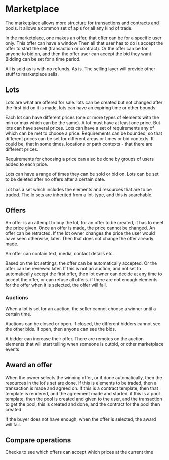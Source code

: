 # Marketplace

The marketplace allows more structure for transactions and contracts and pools.
It allows a common set of apis for all any kind of trade.

In the marketplace, one makes an offer, that offer can be for a specific user only. This offer can have a window
Then all that user has to do is accept the offer to start the sell (transaction or contract).
Or the offer can be for anyone to bid on, and then the offer user can accept the bid they want.
Bidding can be set for a time period.

All is sold as is with no refunds. As is. The selling layer will provide other stuff to marketplace sells.


## Lots

Lots are what are offered for sale.
lots can be created but not changed after the first bid on it is made, lots can have an expiring time or other bounds.

Each lot can have different prices (one or more types of elements with the min or max which can be the same).
A lot must have at least one price.
But lots can have several prices.
Lots can have a set of requirements any of which can be met to choose a price.
Requirements can be bounded, so that different prices can be set for different areas or times or bid contexts.
It could be, that in some times, locations or path contexts - that there are different prices.

Requirements for choosing a price can also be done by groups of users added to each price.

Lots can have a range of times they can be sold or bid on.
Lots can be set to be deleted after no offers after a certain date.

Lot has a set which includes the elements and resources that are to be traded.
The lo sets are inherited from a lot-type, and this is searchable.

## Offers

An offer is an attempt to buy the lot, for an offer to be created, it has to meet the price given.
Once an offer is made, the price cannot be changed. An offer can be retracted.
If the lot owner changes the price the user would have seen otherwise, later.
Then that does not change the offer already made.

An offer can contain text, media, contact details etc.

Based on the lot settings, the offer can be automatically accepted. Or the offer can be reviewed later.
If this is not an auction, and not set to automatically accept the first offer,
then lot owner can decide at any time to accept the offer, or can refuse all offers.
if there are not enough elements for the offer when it is selected, the offer will fail.

### Auctions

When a lot is set for an auction, the seller cannot choose a winner until a certain time.

Auctions can be closed or open. If closed, the different bidders cannot see the other bids. 
If open, then anyone can see the bids.

A bidder can increase their offer.
There are remotes on the auction elements that will start telling when someone is outbid, or other marketplace events 

## Award an offer

When the owner selects the winning offer, or if done automatically, then the resources in the lot's set are done.
If this is elements to be traded, then a transaction is made and agreed on.
If this is a contract template, then that template is rendered, and the agreement made and started.
if this is a pool template, then the pool is created and given to the user,
and the transaction to get the pool, this is created and done, and the contract for the pool then created

If the buyer does not have enough, when the offer is selected, the award will fail.

## Compare operations

Checks to see which offers can accept which prices at the current time

